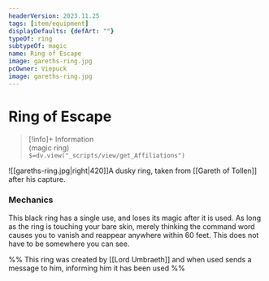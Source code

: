 ```yaml
---
headerVersion: 2023.11.25
tags: [item/equipment]
displayDefaults: {defArt: ""}
typeOf: ring
subtypeOf: magic
name: Ring of Escape
image: gareths-ring.jpg
pcOwner: Viepuck
image: gareths-ring.jpg
---
```

# Ring of Escape
>[!info]+ Information  
> (magic ring)  
> `$=dv.view("_scripts/view/get_Affiliations")`

![[gareths-ring.jpg|right|420]]A dusky ring, taken from [[Gareth of Tollen]] after his capture. 
### Mechanics
This black ring has a single use, and loses its magic after it is used. As long as the ring is touching your bare skin, merely thinking the command word causes you to vanish and reappear anywhere within 60 feet. This does not have to be somewhere you can see.

%% This ring was created by [[Lord Umbraeth]] and when used sends a message to him, informing him it has been used %%
